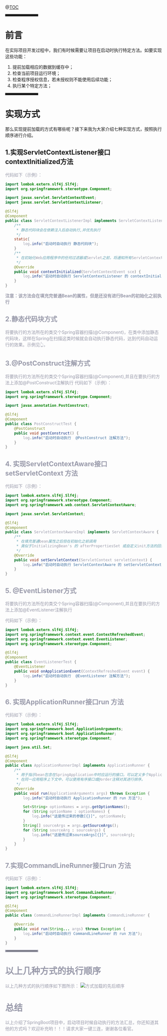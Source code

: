 @[TOC](目录)

<hr style=" border:solid; width:100px; height:1px;" color=#000000 size=1">

# 前言
在实际项目开发过程中，我们有时候需要让项目在启动时执行特定方法。如要实现这些功能：
1. 提前加载相应的数据到缓存中；
2. 检查当前项目运行环境；
3. 检查程序授权信息，若未授权则不能使用后续功能；
4. 执行某个特定方法；


<hr style=" border:solid; width:100px; height:1px;" color=#000000 size=1">

# 实现方式
那么实现提前加载的方式有哪些呢？接下来我为大家介绍七种实现方式，按照执行顺序进行介绍。
## 1.实现ServletContextListener接口contextInitialized方法
<font color=#999AAA >代码如下（示例）：
```java
import lombok.extern.slf4j.Slf4j;
import org.springframework.stereotype.Component;

import javax.servlet.ServletContextEvent;
import javax.servlet.ServletContextListener;

@Slf4j
@Component
public class ServletContextListenerImpl implements ServletContextListener {
	/**
     * 静态代码块会在依赖注入后自动执行,并优先执行
     */
    static{
        log.info("启动时自动执行 静态代码块");
    }
    /**
     * 在初始化Web应用程序中的任何过滤器或Servlet之前，将通知所有ServletContextListener上下文初始化。
     */
    @Override
    public void contextInitialized(ServletContextEvent sce) {
        log.info("启动时自动执行 ServletContextListener 的 contextInitialized 方法");
    }
}
```
**注意：该方法会在填充完普通Bean的属性，但是还没有进行Bean的初始化之前执行**

## 2.静态代码块方式
将要执行的方法所在的类交个Spring容器扫描(@Component)，在类中添加静态代码块，这样在Spring在扫描这类时候就会自动执行静态代码，达到代码自动运行的效果。示例见👆。
## 3.@PostConstruct注解方式
将要执行的方法所在的类交个Spring容器扫描(@Component),并且在要执行的方法上添加@PostConstruct注解执行
<font color=#999AAA >代码如下（示例）：
```java
import lombok.extern.slf4j.Slf4j;
import org.springframework.stereotype.Component;

import javax.annotation.PostConstruct;

@Slf4j
@Component
public class PostConstructTest {
    @PostConstruct
    public void postConstruct() {
        log.info("启动时自动执行  @PostConstruct 注解方法");
    }
}
```

## 4. 实现ServletContextAware接口setServletContext 方法
<font color=#999AAA >代码如下（示例）：
```java
import lombok.extern.slf4j.Slf4j;
import org.springframework.stereotype.Component;
import org.springframework.web.context.ServletContextAware;

import javax.servlet.ServletContext;

@Slf4j
@Component
public class ServletContextAwareImpl implements ServletContextAware {
    /**
     * 在填充普通bean属性之后但在初始化之前调用
     * 类似于InitializingBean's 的 afterPropertiesSet 或自定义init方法的回调
     */
    @Override
    public void setServletContext(ServletContext servletContext) {
        log.info("启动时自动执行 ServletContextAware 的 setServletContext 方法");
    }
}
```

## 5. @EventListener方式
将要执行的方法所在的类交个Spring容器扫描(@Component),并且在要执行的方法上添加@EventListener注解执行

<font color=#999AAA >代码如下（示例）：
```java
import lombok.extern.slf4j.Slf4j;
import org.springframework.context.event.ContextRefreshedEvent;
import org.springframework.context.event.EventListener;
import org.springframework.stereotype.Component;

@Slf4j
@Component
public class EventListenerTest {
    @EventListener
    public void onApplicationEvent(ContextRefreshedEvent event) {
        log.info("启动时自动执行  @EventListener 注解方法");
    }
}

```

## 6. 实现ApplicationRunner接口run 方法
<font color=#999AAA >代码如下（示例）：
```java
import lombok.extern.slf4j.Slf4j;
import org.springframework.boot.ApplicationArguments;
import org.springframework.boot.ApplicationRunner;
import org.springframework.stereotype.Component;

import java.util.Set;

@Slf4j
@Component
public class ApplicationRunnerImpl implements ApplicationRunner {
    /**
     * 用于指示bean包含在SpringApplication中时应运行的接口。可以定义多个ApplicationRunner bean
     * 在同一应用程序上下文中，可以使用有序接口或@order注释对其进行排序。
     */
    @Override
    public void run(ApplicationArguments args) throws Exception {
        log.info("启动时自动执行 ApplicationRunner 的 run 方法");

        Set<String> optionNames = args.getOptionNames();
        for (String optionName : optionNames) {
            log.info("这是传过来的参数[{}]", optionName);
        }
        String[] sourceArgs = args.getSourceArgs();
        for (String sourceArg : sourceArgs) {
            log.info("这是传过来sourceArgs[{}]", sourceArg);
        }
    }
}
```


## 7.实现CommandLineRunner接口run 方法
<font color=#999AAA >代码如下（示例）：
```java
import lombok.extern.slf4j.Slf4j;
import org.springframework.boot.CommandLineRunner;
import org.springframework.stereotype.Component;

@Slf4j
@Component
public class CommandLineRunnerImpl implements CommandLineRunner {

    @Override
    public void run(String... args) throws Exception {
        log.info("启动时自动执行 CommandLineRunner 的 run 方法");
    }
}
```
<hr style=" border:solid; width:100px; height:1px;" color=#000000 size=1">

# 以上几种方式的执行顺序
以上几种方式的执行顺序如下图所示：
![方式加载的先后顺序](https://img-blog.csdnimg.cn/20210621154122444.png?x-oss-process=image/watermark,type_ZmFuZ3poZW5naGVpdGk,shadow_10,text_aHR0cHM6Ly9ibG9nLmNzZG4ubmV0L1FJVTE3NjE2MTY1MA==,size_16,color_FFFFFF,t_70)
# 总结
以上介绍了SpringBoot项目中，启动项目时候自动执行的方法汇总，你还知道其他的方式吗？欢迎补充哟！！！请求大家一键三连，谢谢各位看官。